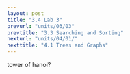 ```yaml
---
layout: post
title: "3.4 Lab 3"
prevurl: "units/03/03"
prevtitle: "3.3 Searching and Sorting"
nexturl: "units/04/01/"
nexttitle: "4.1 Trees and Graphs"
---
```

tower of hanoi?